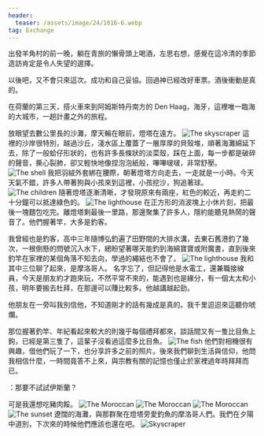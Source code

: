 ```yaml
---
header:
  teaser: /assets/image/24/1016-6.webp
tag: Exchange
---
```


出發羊角村的前一晚，躺在青旅的懶骨頭上喝酒，左思右想，感覺在這冷清的季節造訪肯定是令人失望的選擇。

以後吧，又不會只來這次。成功和自己妥協。回過神已經改好車票。酒後衝動是真的。

在荷蘭的第三天，搭火車來到阿姆斯特丹南方的 Den Haag，海牙，這裡唯一臨海的大城市，一趟計畫之外的旅程。

放眼望去數公里長的沙灘，摩天輪在眼前，燈塔在遠方。
![The skyscraper](/assets/image/24/1016-1.webp)
這裡的沙岸很特別，越過沙丘，淺水區上覆蓋了一層厚厚的貝殼堆，順著海灘綿延下去，除了一般蛤仔形狀的，也有許多長條狀的淡菜殼，踩在上面，每一步都是破碎的聲音，撕心裂肺，卻又輕快地像捏泡泡紙般，嗶嗶啵啵，非常舒壓。
![The shell](/assets/image/24/1016-2.webp)
我把羽絨外套綁在腰際，朝著燈塔方向走去，一走就是一小時。今天天氣不錯，許多人帶著狗與小孩來到這裡，小孩挖沙，狗追著球。
![The children](/assets/image/24/1016-3.webp)
隨著燈塔逐漸清晰，才發現原來有兩座，紅色的較近，再走約二十分鐘可以抵達綠色的。
![The lighthouse](/assets/image/24/1016-4.webp)
在正方形的消波塊上小休片刻，把最後一塊麵包吃完。離燈塔剩最後一里路，那邊聚集了許多人，隱約能聽見熱鬧的聲音了。他們握著竿，大多是釣客。

我曾經也是釣客，高中三年隨博弘釣遍了田野間的大排水溝，去東石舊港釣了幾次，一根倒懸的問號沉入水下，總盼望著哪天能釣到海綿寶寶或附魔書，直到後來釣竿在家裡的某個角落不知去向，學過的繩結也不會了。
![The lighthouse](/assets/image/24/1016-5.webp)
我和其中三位聊了起來，是摩洛哥人。
名字忘了，但記得他是水電工，還兼職接線員，今天是朋友約才跑來玩，不然平常不來的，能遇到也是緣分，有一個太太和小孩，明年要搬去杜拜，在那邊可以賺比較多。他越講越起勁。

他朋友在一旁叫我別信他，不知道剛才的話有幾成是真的。我千里迢迢來這聽你唬爛。

那位握著釣竿、年紀看起來較大的則幾乎每個禮拜都來，談話間又有一隻比目魚上鉤，已經是第三隻了，這輩子沒看過這麼多比目魚。
![The fish](/assets/image/24/1016-6.webp)
他們對相機很有興趣，借他們玩了一下，也分享許多之前的照片。後來我們聊到生活與信仰，他問我相信什麼，一時間竟答不上來，與宗教有關的記憶也僅止於家裡過年時拜拜而已。

：那要不試試伊斯蘭？  

可是我還想吃豬肉餒。
![The Moroccan](/assets/image/24/1016-7.webp)
![The Moroccan](/assets/image/24/1016-8.webp)
![The Moroccan](/assets/image/24/1016-9.webp)
![The sunset](/assets/image/24/1016-10.webp)
遼闊的海灘，與那群聚在燈塔旁愛釣魚的摩洛哥人們。我們在夕陽中道別，下次來的時候他們應該也還在吧。
![Skyscraper](/assets/image/24/1016-11.webp)

